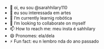 - 👋 oi, eu sou @sarahhilary110
- 👀 eu sou interessada em artes
- 🌱 I’m currently learnig robótica
- 💞️ I’m looking to collaborate on myself
- 📫 How to reach me: meu insta é sahhilary
- 😄 Pronomes: ela/dela
- ⚡ Fun fact: eu n lembro nda do ano passado

<!---
sarahhilary110/sarahhilary110 is a ✨ special ✨ repository because its `README.md` (this file) appears on your GitHub profile.
You can click the Preview link to take a look at your changes.
--->
